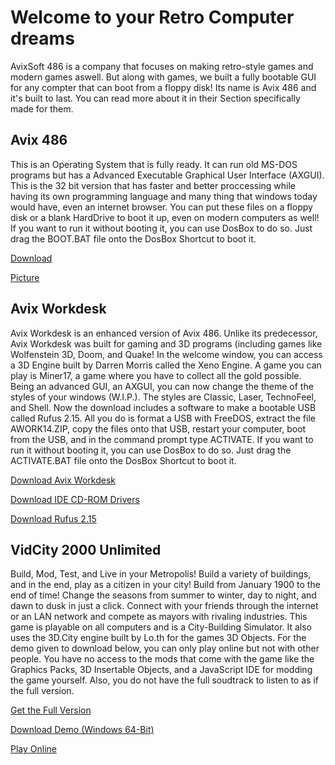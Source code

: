 Welcome to your Retro Computer dreams
================================

AvixSoft 486 is a company that focuses on making retro-style games and modern games aswell. But along with games, we built a fully bootable GUI for any compter that can boot from a floppy disk! Its name is Avix 486 and it's built to last. You can read more about it in their Section specifically made for them.

## Avix 486

This is an Operating System that is fully ready. It can run old MS-DOS programs but has a Advanced Executable Graphical User Interface (AXGUI). This is the 32 bit version that has faster and better proccessing while having its own programming language and many thing that windows today would have, even an internet browser. You can put these files on a floppy disk or a blank HardDrive to boot it up, even on modern computers as well! If you want to run it without booting it, you can use DosBox to do so. Just drag the BOOT.BAT file onto the DosBox Shortcut to boot it. 

[Download](https://avixsoft.github.io/AvixSoft-486/AVIX486.zip)

[Picture](https://avixsoft.github.io/AvixSoft-486/SYSPIC.png)

## Avix Workdesk

Avix Workdesk is an enhanced version of Avix 486. Unlike its predecessor, Avix Workdesk was built for gaming and 3D programs (including games like Wolfenstein 3D, Doom, and Quake! In the welcome window, you can access a 3D Engine built by Darren Morris called the Xeno Engine. A game you can play is Miner17, a game where you have to collect all the gold possible. Being an advanced GUI, an AXGUI, you can 
now change the theme of the styles of your windows (W.I.P.). The styles are Classic, Laser, TechnoFeel, and Shell. Now the download includes a software to make a bootable USB called Rufus 2.15. All you do is format a USB with FreeDOS, extract the file AWORK14.ZIP, copy the files onto that USB, restart your computer, boot from the USB, and in the command prompt type ACTIVATE. If you want to run it without booting it, you can use DosBox to do so. Just drag the ACTIVATE.BAT file onto the DosBox Shortcut to boot it.      

[Download Avix Workdesk](https://avixsoft.github.io/AvixSoft-486/AWORK14.zip)

[Download IDE CD-ROM Drivers](https://avixsoft.github.io/AvixSoft-486/DRIVERS.zip)

[Download Rufus 2.15](https://avixsoft.github.io/AvixSoft-486/Rufus.exe)


## VidCity 2000 Unlimited 

Build, Mod, Test, and Live in your Metropolis! Build a variety of buildings, and in the end, play as a citizen in your city! Build from January 1900 to the end of time! Change the seasons from summer to winter, day to night, and dawn to dusk in just a click. Connect with your friends through the internet or an LAN network and compete as mayors with rivaling industries. This game is playable on all computers and is a City-Building Simulator. It also uses the 3D.City engine built by Lo.th for the games 3D Objects. For the demo given to download below, you can only play online but not with other people. You have no access to the mods that come with the game like the Graphics Packs, 3D Insertable Objects, and a JavaScript IDE for modding the game yourself. Also, you do not have the full soudtrack to listen to as if the full version.

[Get the Full Version](avixsoft486@gmail.com)

[Download Demo (Windows 64-Bit)](https://avixsoft.github.io/AvixSoft-486/vc2kwin.zip)

[Play Online](https://avixsoft.github.io/vidcity2000/)
